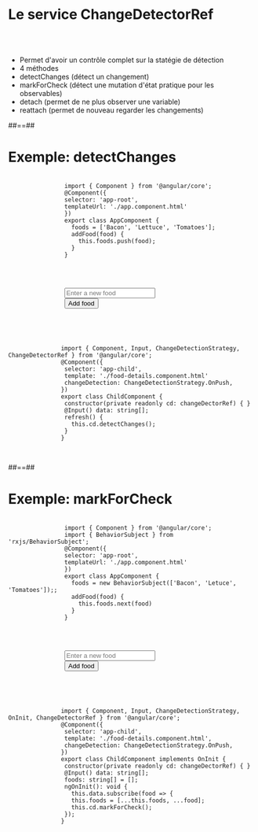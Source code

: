 <!-- .slide: class="sfeir-basic-slide with-code" -->
# Le service ChangeDetectorRef
<br><br>
- Permet d'avoir un contrôle complet sur la statégie de détection
- 4 méthodes
 - detectChanges (détect un changement)
 - markForCheck (détect une mutation d'état pratique pour les observables)
 - detach (permet de ne plus observer une variable)
 - reattach (permet de nouveau regarder les changements)

##==##

<!-- .slide: class="sfeir-basic-slide with-code" -->
# Exemple: detectChanges
<div class="flex-row">
    <div class="half">
        <pre>
            <code data-trim class="typescript">
                import { Component } from '@angular/core';
                @Component({
                selector: 'app-root',
                templateUrl: './app.component.html'
                })
                export class AppComponent {
                  foods = ['Bacon', 'Lettuce', 'Tomatoes'];
                  addFood(food) {
                    this.foods.push(food);
                  }
                }
            </code>
        </pre>
        <pre>
            <code data-trim>
                <input #newFood type="text" placeholder="Enter a new food">
                <button (click)="addFood(newFood.value)">Add food</button>
                <app-child [data]="foods"></app-child>
            </code>
        </pre>
    </div>
    <div class="half">
        <pre>
            <code data-trim class="typescript">
               import { Component, Input, ChangeDetectionStrategy, ChangeDetectorRef } from '@angular/core';
               @Component({
                selector: 'app-child',
                template: './food-details.component.html'
                changeDetection: ChangeDetectionStrategy.OnPush,
               })
               export class ChildComponent {
                constructor(private readonly cd: changeDectorRef) { }
                @Input() data: string[];
                refresh() {
                  this.cd.detectChanges();
                }
               } 
            </code>
        </pre>
    </div>
</div>

##==##

<!-- .slide: class="sfeir-basic-slide with-code" -->
# Exemple: markForCheck
<div class="flex-row">
    <div class="half">
        <pre>
            <code data-trim class="typescript">
                import { Component } from '@angular/core';
                import { BehaviorSubject } from 'rxjs/BehaviorSubject';
                @Component({
                selector: 'app-root',
                templateUrl: './app.component.html'
                })
                export class AppComponent {
                  foods = new BehaviorSubject(['Bacon', 'Letuce', 'Tomatoes']);;
                  addFood(food) {
                    this.foods.next(food)
                  }
                }
            </code>
        </pre>
        <pre>
            <code data-trim>
                <input #newFood type="text" placeholder="Enter a new food">
                <button (click)="addFood(newFood.value)">Add food</button>
                <app-child [data]="foods"></app-child>
            </code>
        </pre>
    </div>
    <div class="half">
        <pre>
            <code data-trim class="typescript">
               import { Component, Input, ChangeDetectionStrategy, OnInit, ChangeDetectorRef } from '@angular/core';
               @Component({
                selector: 'app-child',
                template: './food-details.component.html',
                changeDetection: ChangeDetectionStrategy.OnPush,
               })
               export class ChildComponent implements OnInit {
                constructor(private readonly cd: changeDectorRef) { }
                @Input() data: string[];
                foods: string[] = [];
                ngOnInit(): void {
                  this.data.subscribe(food => {
                  this.foods = [...this.foods, ...food];
                  this.cd.markForCheck();
                });
               } 
            </code>
        </pre>
    </div>
</div>
